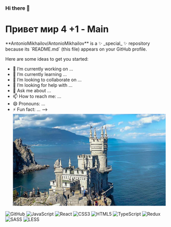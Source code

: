 
### Hi there 👋
  <h1>Привет мир 4 +1 - Main</h1>
**AntonioMikhailov/AntonioMikhailov** is a ✨ _special_ ✨ repository because its `README.md` (this file) appears on your GitHub profile.

Here are some ideas to get you started:

- 🔭 I’m currently working on ...
- 🌱 I’m currently learning ...
- 👯 I’m looking to collaborate on ...
- 🤔 I’m looking for help with ...
- 💬 Ask me about ...
- 📫 How to reach me: ...
- 😄 Pronouns: ...
- ⚡ Fun fact: ...
-->
![Header](https://github.com/AntonioMikhailov/AntonioMikhailov/blob/main/assets/image.jpg)

<!-- Бейджи создаем с https://img.shields.io/badge/<LABEL>-<MESSAGE>-<COLOR> -->
<!-- flutter  - это название типа бейджа -->
<!-- Цвет вместо <COLOR> пишем или код или текстом -->
<!-- Стиль добавили ?style=plastic&logo=appveyor -->
![GitHub](https://img.shields.io/badge/-GitHub-red??style=plastic&logo=GitHub&logoColor=green)
![JavaScript](https://img.shields.io/badge/-JavaScript-yellow??style=plastic&logo=JavaScript&logoColor=white)
![React](https://img.shields.io/badge/-React-red??style=plastic&logo=React&logoColor=white)
![CSS3](https://img.shields.io/badge/-CSS-red??style=plastic&logo=CSS3&logoColor=white)
![HTML5](https://img.shields.io/badge/-HTML5-red??style=plastic&logo=HtmL5&logoColor=white)
![TypeScript](https://img.shields.io/badge/-TypeScript-blue??style=plastic&logo=TypeScript&logoColor=white)
![Redux](https://img.shields.io/badge/-Redux-blue??style=plastic&logo=Redux&logoColor=white)
![SASS](https://img.shields.io/badge/-SASS-blue??style=plastic&logo=SASS&logoColor=white)
![LESS](https://img.shields.io/badge/-LESS-blue??style=plastic&logo=LESS&logoColor=white)
<!--  если надо написать С++ то вместо + пишем C%2b&2b -->
